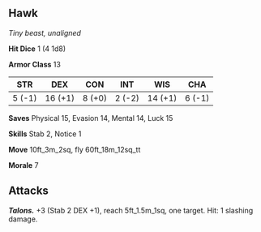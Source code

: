 ## Hawk

*Tiny beast, unaligned*

**Hit Dice** 1 (4 1d8)

**Armor Class** 13

| STR     | DEX     | CON     | INT     | WIS     | CHA     |
|---------|---------|---------|---------|---------|---------|
|  5 (-1) | 16 (+1) |  8 (+0) |  2 (-2) | 14 (+1) |  6 (-1) |

**Saves** Physical 15, Evasion 14, Mental 14, Luck 15

**Skills** Stab 2, Notice 1

**Move** 10ft\_3m\_2sq, fly 60ft\_18m\_12sq\_tt

**Morale** 7

## Attacks

***Talons.*** +3 (Stab 2 DEX +1), reach 5ft\_1.5m\_1sq, one target. Hit: 1 slashing damage.

